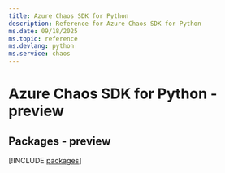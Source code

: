 ```yaml
---
title: Azure Chaos SDK for Python
description: Reference for Azure Chaos SDK for Python
ms.date: 09/18/2025
ms.topic: reference
ms.devlang: python
ms.service: chaos
---
```

# Azure Chaos SDK for Python - preview
## Packages - preview
[!INCLUDE [packages](chaos-index.md)]